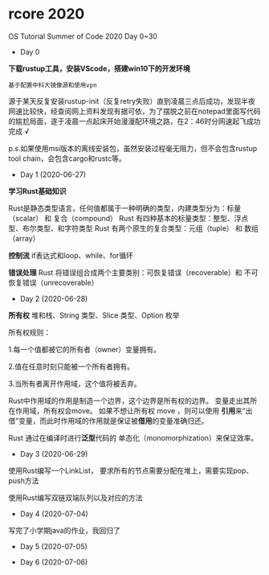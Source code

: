 # rcore 2020
OS Tutorial Summer of Code 2020
Day 0~30
* Day 0

**下载rustup工具，安装VScode，搭建win10下的开发环境**

`基于配置中科大镜像源和使用vpn`

源于某天反复安装rustup-init（反复retry失败）直到凌晨三点后成功，发现半夜网速比较快，经查阅网上资料发现有据可依，为了摆脱之前在notepad里面写代码的尴尬局面，遂于凌晨一点起床开始漫漫配环境之路，在2：46时分网速起飞成功完成 √

p.s.如果使用msi版本的离线安装包，虽然安装过程毫无阻力，但不会包含rustup tool chain，会包含cargo和rustc等。

* Day 1 (2020-06-27)

**学习Rust基础知识**

Rust是静态类型语言，任何值都属于一种明确的类型，内建类型分为：标量（scalar） 和 复合（compound）
Rust 有四种基本的标量类型：整型、浮点型、布尔类型、和字符类型
Rust 有两个原生的复合类型：元组（tuple） 和 数组（array）

**控制流**
if表达式和loop、while、for循环

**错误处理**
Rust 将错误组合成两个主要类别：可恢复错误（recoverable）和 不可恢复错误（unrecoverable）

* Day 2 (2020-06-28)

**所有权**
堆和栈、String 类型、Slice 类型、Option 枚举

所有权规则：

1.每一个值都被它的所有者（owner）变量拥有。

2.值在任意时刻只能被一个所有者拥有。

3.当所有者离开作用域，这个值将被丢弃。

Rust中作用域的作用是制造一个边界，这个边界是所有权的边界。
变量走出其所在作用域，所有权会move。
如果不想让所有权 move ，则可以使用 **引用**来“出借”变量，而此时作用域的作用就是保证被**借用**的变量准确归还。

Rust 通过在编译时进行**泛型**代码的 单态化（monomorphization）来保证效率。

* Day 3 (2020-06-29)

使用Rust编写一个LinkList， 要求所有的节点需要分配在堆上，需要实现pop、push方法

使用Rust编写双链双端队列以及对应的方法

* Day 4 (2020-07-04)

写完了小学期java的作业，我回归了

* Day 5 (2020-07-05)

* Day 6 (2020-07-06)
